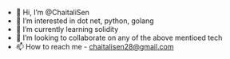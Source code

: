 - 👋 Hi, I’m @ChaitaliSen
- 👀 I’m interested in dot net, python, golang
- 🌱 I’m currently learning solidity
- 💞️ I’m looking to collaborate on any of the above mentioed tech
- 📫 How to reach me - chaitalisen28@gmail.com

<!---
ChaitaliSen/ChaitaliSen is a ✨ special ✨ repository because its `README.md` (this file) appears on your GitHub profile.
You can click the Preview link to take a look at your changes.
--->
